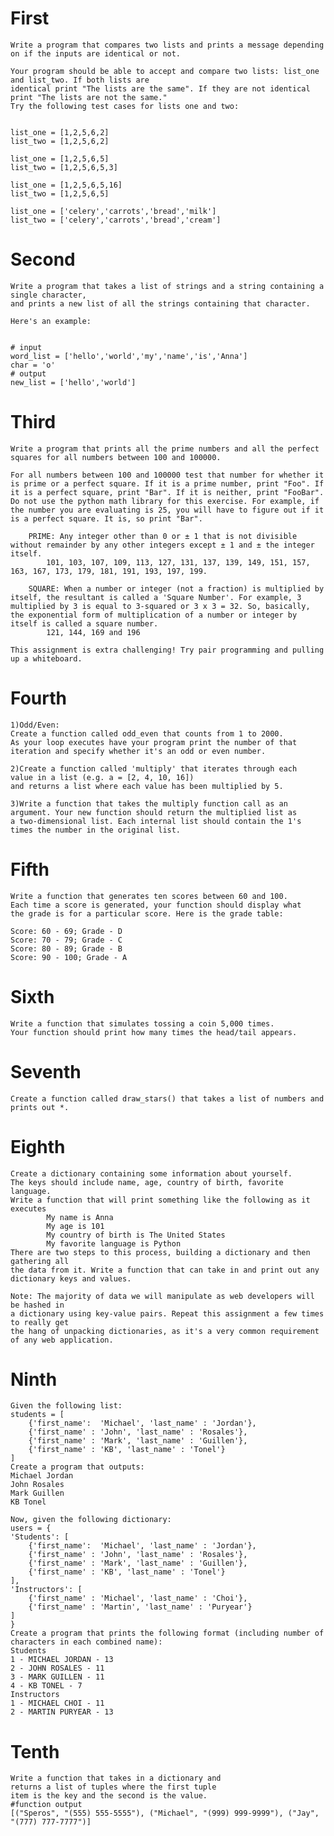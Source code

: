 # First 
    Write a program that compares two lists and prints a message depending on if the inputs are identical or not.

    Your program should be able to accept and compare two lists: list_one and list_two. If both lists are 
    identical print "The lists are the same". If they are not identical print "The lists are not the same." 
    Try the following test cases for lists one and two:


    list_one = [1,2,5,6,2]
    list_two = [1,2,5,6,2]

    list_one = [1,2,5,6,5]
    list_two = [1,2,5,6,5,3]

    list_one = [1,2,5,6,5,16]
    list_two = [1,2,5,6,5]

    list_one = ['celery','carrots','bread','milk']
    list_two = ['celery','carrots','bread','cream']

# Second 

    Write a program that takes a list of strings and a string containing a single character, 
    and prints a new list of all the strings containing that character.

    Here's an example:


    # input
    word_list = ['hello','world','my','name','is','Anna']
    char = 'o'
    # output
    new_list = ['hello','world']

# Third

    Write a program that prints all the prime numbers and all the perfect squares for all numbers between 100 and 100000.

    For all numbers between 100 and 100000 test that number for whether it is prime or a perfect square. If it is a prime number, print "Foo". If it is a perfect square, print "Bar". If it is neither, print "FooBar". Do not use the python math library for this exercise. For example, if the number you are evaluating is 25, you will have to figure out if it is a perfect square. It is, so print "Bar".

        PRIME: Any integer other than 0 or ± 1 that is not divisible without remainder by any other integers except ± 1 and ± the integer itself.
            101, 103, 107, 109, 113, 127, 131, 137, 139, 149, 151, 157, 163, 167, 173, 179, 181, 191, 193, 197, 199.

        SQUARE: When a number or integer (not a fraction) is multiplied by itself, the resultant is called a 'Square Number'. For example, 3 multiplied by 3 is equal to 3-squared or 3 x 3 = 32. So, basically, the exponential form of multiplication of a number or integer by itself is called a square number.
            121, 144, 169 and 196

    This assignment is extra challenging! Try pair programming and pulling up a whiteboard.

# Fourth 

    1)Odd/Even:
    Create a function called odd_even that counts from 1 to 2000.   
    As your loop executes have your program print the number of that 
    iteration and specify whether it's an odd or even number.

    2)Create a function called 'multiply' that iterates through each 
    value in a list (e.g. a = [2, 4, 10, 16]) 
    and returns a list where each value has been multiplied by 5.

    3)Write a function that takes the multiply function call as an 
    argument. Your new function should return the multiplied list as
    a two-dimensional list. Each internal list should contain the 1's 
    times the number in the original list. 

# Fifth

    Write a function that generates ten scores between 60 and 100. 
    Each time a score is generated, your function should display what
    the grade is for a particular score. Here is the grade table:

    Score: 60 - 69; Grade - D
    Score: 70 - 79; Grade - C
    Score: 80 - 89; Grade - B
    Score: 90 - 100; Grade - A

# Sixth

    Write a function that simulates tossing a coin 5,000 times. 
    Your function should print how many times the head/tail appears.

# Seventh

    Create a function called draw_stars() that takes a list of numbers and prints out *.

# Eighth

    Create a dictionary containing some information about yourself.
    The keys should include name, age, country of birth, favorite language.
    Write a function that will print something like the following as it executes
            My name is Anna
            My age is 101
            My country of birth is The United States
            My favorite language is Python
    There are two steps to this process, building a dictionary and then gathering all
    the data from it. Write a function that can take in and print out any dictionary keys and values.

    Note: The majority of data we will manipulate as web developers will be hashed in
    a dictionary using key-value pairs. Repeat this assignment a few times to really get
    the hang of unpacking dictionaries, as it's a very common requirement of any web application.

# Ninth 

    Given the following list:
    students = [
        {'first_name':  'Michael', 'last_name' : 'Jordan'},
        {'first_name' : 'John', 'last_name' : 'Rosales'},
        {'first_name' : 'Mark', 'last_name' : 'Guillen'},
        {'first_name' : 'KB', 'last_name' : 'Tonel'}
    ]
    Create a program that outputs:
    Michael Jordan
    John Rosales
    Mark Guillen
    KB Tonel

    Now, given the following dictionary:
    users = {
    'Students': [
        {'first_name':  'Michael', 'last_name' : 'Jordan'},
        {'first_name' : 'John', 'last_name' : 'Rosales'},
        {'first_name' : 'Mark', 'last_name' : 'Guillen'},
        {'first_name' : 'KB', 'last_name' : 'Tonel'}
    ],
    'Instructors': [
        {'first_name' : 'Michael', 'last_name' : 'Choi'},
        {'first_name' : 'Martin', 'last_name' : 'Puryear'}
    ]
    }
    Create a program that prints the following format (including number of characters in each combined name):
    Students
    1 - MICHAEL JORDAN - 13
    2 - JOHN ROSALES - 11
    3 - MARK GUILLEN - 11
    4 - KB TONEL - 7
    Instructors
    1 - MICHAEL CHOI - 11
    2 - MARTIN PURYEAR - 13

# Tenth 

    Write a function that takes in a dictionary and 
    returns a list of tuples where the first tuple
    item is the key and the second is the value.
    #function output
    [("Speros", "(555) 555-5555"), ("Michael", "(999) 999-9999"), ("Jay", "(777) 777-7777")]

